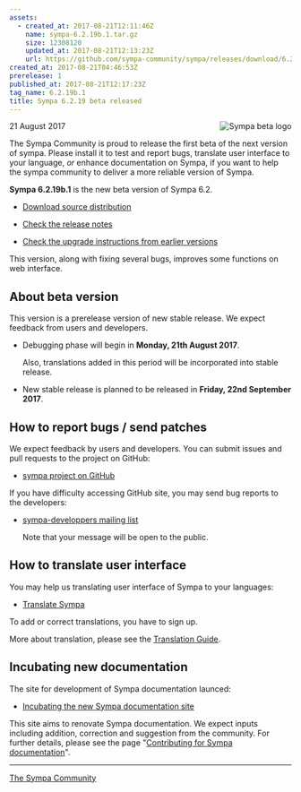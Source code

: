 ```yaml
---
assets:
  - created_at: 2017-08-21T12:11:46Z
    name: sympa-6.2.19b.1.tar.gz
    size: 12308120
    updated_at: 2017-08-21T12:13:23Z
    url: https://github.com/sympa-community/sympa/releases/download/6.2.19b.1/sympa-6.2.19b.1.tar.gz
created_at: 2017-08-21T04:46:53Z
prerelease: 1
published_at: 2017-08-21T12:17:23Z
tag_name: 6.2.19b.1
title: Sympa 6.2.19 beta released
---
```


<img align="right" src="https://www.sympa.org/_media/logos/old/sympa_beta.png" title="Sympa beta logo"/> 21 August 2017

The Sympa Community is proud to release the first beta of the next version of sympa. Please install it to test and report bugs, translate user interface to your language, _or_ enhance documentation on Sympa, if you want to help the sympa community to deliver a more reliable version of Sympa.

**Sympa 6.2.19b.1** is the new beta version of Sympa 6.2.

  - [Download source distribution](https://github.com/sympa-community/sympa/releases/download/6.2.19b.1/sympa-6.2.19b.1.tar.gz)

  - [Check the release notes](https://github.com/sympa-community/sympa/blob/6.2.19b.1/NEWS.md)

  - [Check the upgrade instructions from earlier versions](https://www.sympa.org/faq/upgrade-to-v6.2)

This version, along with fixing several bugs, improves some functions on web interface.

About beta version
---------------------

This version is a prerelease version of new stable release.  We expect feedback from users and developers.

  - Debugging phase will begin in **Monday, 21th August 2017**.

    Also, translations added in this period will be incorporated into stable release. 

  - New stable release is planned to be released in **Friday, 22nd September 2017**.

How to report bugs / send patches
---------------------------------

We expect feedback by users and developers.  You can submit issues and pull requests to the project on GitHub:

  - [sympa project on GitHub](https://github.com/sympa-community/sympa)

If you have difficulty accessing GitHub site, you may send bug reports to the developers:

  - [sympa-developpers mailing list](https://listes.renater.fr/sympa/info/sympa-developpers)

    Note that your message will be open to the public.

How to translate user interface
-------------------------------

You may help us translating user interface of Sympa to your languages:

  * [Translate Sympa](https://translate.sympa.org/)

To add or correct translations, you have to sign up.

More about translation, please see the [Translation Guide](https://www.sympa.org/translating_sympa).

Incubating new documentation
-------------------------------

The site for development of Sympa documentation launced:

  * [Incubating the new Sympa documentation site](https://github.com/sympa-community/sympa-community.github.io)

This site aims to renovate Sympa documentation.  We expect inputs including addition, correction and suggestion from the community.  For further details, please see the page "[Contributing for Sympa documentation](https://github.com/sympa-community/sympa-community.github.io/blob/master/CONTRIBUTING.md)".

----
[The Sympa Community](https://github.com/sympa-community)
